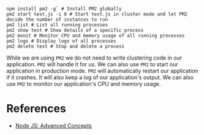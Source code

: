```shell
npm install pm2 -g` # Install PM2 globally
pm2 start test.js -i 0 # Start test.js in cluster mode and let PM2 decide the number of instances to run
pm2 list # List all running processes
pm2 show test # Show details of a specific process
pm2 monit # Monitor CPU and memory usage of all running processes
pm2 logs # Display logs of all processes
pm2 delete test # Stop and delete a process
```

While we are using `PM2` we do not need to write clustering code in our application. `PM2` will handle it for us. We can
also use `PM2` to start our application in production mode. `PM2` will automatically restart our application if it
crashes. It will also keep a log of our application's output. We can also use `PM2` to monitor our application's CPU and 
memory usage.



# References
- [Node JS: Advanced Concepts](https://www.udemy.com/course/advanced-node-for-developers/)